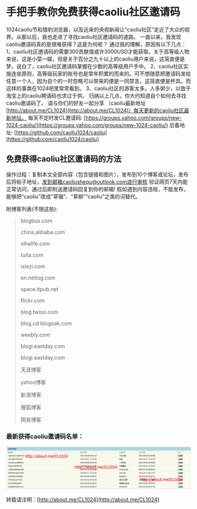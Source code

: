 手把手教你免费获得caoliu社区邀请码
===================================  

1024caoliu节和猎豹浏览器，以及近来的央视新闻让“caoliu社区”走近了大众的视界。从那以后，我也走进了寻找caoliu社区邀请码的道路。
一直以来，我发现caoliu邀请码真的是很难获得？这是为何呢？
通过我的理解，原因有以下几点：
		1、caoliu社区邀请码的需要300贡献值或许3000USD才能获取。关于高等级人物来说，这是小菜一碟，但是关于百分之九十以上的caoliu用户来说，这简直便是梦。说白了，caoliu社区邀请码掌握在少数的高等级用户手中。
		2、caoliu社区实施连坐原则，高等级玩家的账号也是常年积累的而来的。可不想随意把邀请码发给任意一个人，因为自个的一时忽略可以带来的便是一同禁言。这简直便是杯具。而这样的事类在1024吧里常常看到。
		3、caoliu社区的游客太多。人多粥少，以致于淘宝上的caoliu聘请码也求过于供。
归纳以上几点，你大约知道自个如何去寻找caoliu邀请码了。
请与你们的好友一起分享 （caoliu最新地址 [http://about.me/CL1024](http://about.me/CL1024)）每天更新的caoliu社区最新地址。
每天不定时发CL邀请码: [https://groups.yahoo.com/groups/new-1024-caoliu/](https://groups.yahoo.com/groups/new-1024-caoliu/)
后备地址: [https://github.com/caoliu1024/caoliu](https://github.com/caoliu1024/caoliu)


免费获得caoliu社区邀请码的方法
------

操作过程：复制本文全部内容（包含链接和图片），发布到10个博客或论坛，发布后将帖子地址，发到邮箱caoliushequ@outlook.com进行审核
验证网页7天内能正常访问，通过后即附送邀请码回复到你的邮箱!
假如遇到内容违规，不能发布，能够把“caoliu”改成“草镏”、“草柳”“caoliu”之类的词替代。

附博客列表(不限这些): 
> blogbus.com
> 
> china.alibaba.com
> 
> xihalife.com
> 
> tuita.com
> 
> ixiezi.com
> 
> en.netlog.com
> 
> space.itpub.net
> 
> flickr.com
> 
> blog.twioo.com
> 
> blog.cd blogoak.com
> 
> weebly.com
> 
> blogi.eastday.com
> 
> blogi.eastday.com
> 
> 天涯博客
> 
> yahoo博客
> 
> 新浪博客
> 
> 搜狐博客
> 
> 网易博客

### 最新获得caoliu邀请码名单：
![caoliu](./asset/image.jpg "caoliu") 


转载请注明：[http://about.me/CL1024](http://about.me/CL1024)
